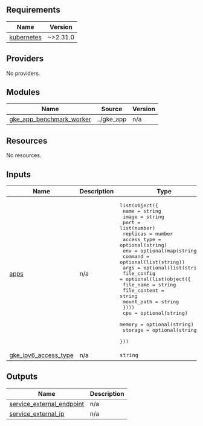 ## Requirements

| Name                                                                         | Version  |
|------------------------------------------------------------------------------|----------|
| <a name="requirement_kubernetes"></a> [kubernetes](#requirement\_kubernetes) | ~>2.31.0 |

## Providers

No providers.

## Modules

| Name                                                                                                               | Source     | Version |
|--------------------------------------------------------------------------------------------------------------------|------------|---------|
| <a name="module_gke_app_benchmark_worker"></a> [gke\_app\_benchmark\_worker](#module\_gke\_app\_benchmark\_worker) | ../gke_app | n/a     |

## Resources

No resources.

## Inputs

| Name                                                                                                 | Description | Type                                                                                                                                                                                                                                                                                                                                                                                                                                                                                                                                                | Default      | Required |
|------------------------------------------------------------------------------------------------------|-------------|-----------------------------------------------------------------------------------------------------------------------------------------------------------------------------------------------------------------------------------------------------------------------------------------------------------------------------------------------------------------------------------------------------------------------------------------------------------------------------------------------------------------------------------------------------|--------------|:--------:|
| <a name="input_apps"></a> [apps](#input\_apps)                                                       | n/a         | <pre>list(object({<br>    name     = string<br>    image    = string<br>    port = list(number)<br>    replicas = number<br>    access_type = optional(string)<br>    env = optional(map(string))<br>    command = optional(list(string))<br>    args = optional(list(string))<br>    file_config = optional(list(object({<br>      file_name    = string<br>      file_content = string<br>      mount_path   = string<br>    })))<br>    cpu = optional(string)<br>    memory = optional(string)<br>    storage = optional(string)<br>  }))</pre> | `[]`         |    no    |
| <a name="input_gke_ipv6_access_type"></a> [gke\_ipv6\_access\_type](#input\_gke\_ipv6\_access\_type) | n/a         | `string`                                                                                                                                                                                                                                                                                                                                                                                                                                                                                                                                            | `"INTERNAL"` |    no    |

## Outputs

| Name                                                                                                                | Description |
|---------------------------------------------------------------------------------------------------------------------|-------------|
| <a name="output_service_external_endpoint"></a> [service\_external\_endpoint](#output\_service\_external\_endpoint) | n/a         |
| <a name="output_service_external_ip"></a> [service\_external\_ip](#output\_service\_external\_ip)                   | n/a         |
